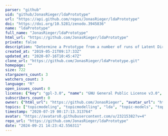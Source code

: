 ```yaml
---
parser: "github"
uid: "github/JonasRieger/ldaPrototype"
url: "https://api.github.com/repos/JonasRieger/ldaPrototype"
doi: "https://doi.org/10.5281/zenodo.3945836"
name: "ldaPrototype"
full_name: "JonasRieger/ldaPrototype"
html_url: "https://github.com/JonasRieger/ldaPrototype"
private: false
description: "Determine a Prototype from a number of runs of Latent Dirichlet Allocation (LDA) measuring its similarities with S-CLOP: A procedure to select the LDA run with highest mean pairwise similarity, which is measured by S-CLOP (Similarity of multiple sets by Clustering with Local Pruning), to all other runs."
created_at: "2019-05-21T09:17:33Z"
updated_at: "2020-07-16T10:45:47Z"
clone_url: "https://github.com/JonasRieger/ldaPrototype.git"
homepage: ""
size: 722
stargazers_count: 3
watchers_count: 3
language: "R"
open_issues_count: 0
license: {"key": "gpl-3.0", "name": "GNU General Public License v3.0", "spdx_id": "GPL-3.0", "url": "https://api.github.com/licenses/gpl-3.0", "node_id": "MDc6TGljZW5zZTk="}
subscribers_count: 0
owner: {"html_url": "https://github.com/JonasRieger", "avatar_url": "https://avatars0.githubusercontent.com/u/23215382?v=4", "login": "JonasRieger", "type": "User"}
topics: ["topicmodeling", "topicmodelling", "lda", "topic-models", "topic-model", "topic-similarities", "text-mining", "textdata", "latent-dirichlet-allocation", "modelselection", "model-selection"]
timestamp: "2020-07-19 00:17:13.313764"
avatar: "https://avatars0.githubusercontent.com/u/23215382?v=4"
repo_url: "https://github.com/JonasRieger/ldaPrototype"
date: "2024-09-21 14:23:42.556311"
---
```

